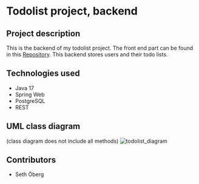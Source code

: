 # Todolist project, backend

## Project description
This is the backend of my todolist project. The front end part can be found in this [Repository](https://github.com/SethOberg/todo-list).
This backend stores users and their todo lists. 

## Technologies used
- Java 17
- Spring Web
- PostgreSQL
- REST

## UML class diagram 
(class diagram does not include all methods)
![todolist_diagram](https://github.com/SethOberg/todolist-backend/assets/48513637/46a27435-290f-4f33-b9ab-138fe9caec4c)

## Contributors
- Seth Öberg
